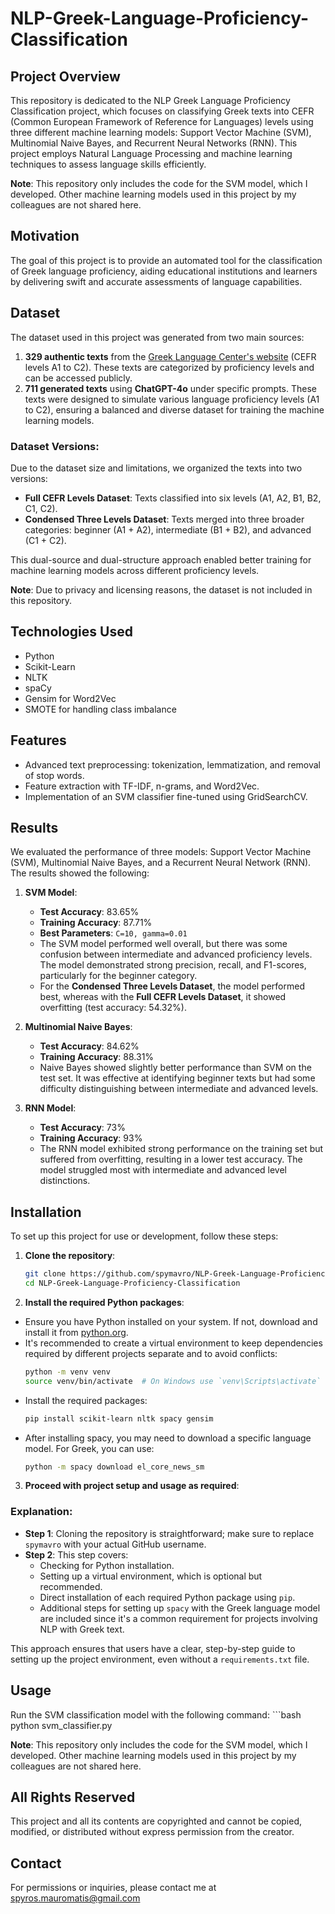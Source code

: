 # NLP-Greek-Language-Proficiency-Classification

## Project Overview
This repository is dedicated to the NLP Greek Language Proficiency Classification project, which focuses on classifying Greek texts into CEFR (Common European Framework of Reference for Languages) levels using three different machine learning models: Support Vector Machine (SVM), Multinomial Naive Bayes, and Recurrent Neural Networks (RNN). This project employs Natural Language Processing and machine learning techniques to assess language skills efficiently.

**Note**: This repository only includes the code for the SVM model, which I developed. Other machine learning models used in this project by my colleagues are not shared here.

## Motivation
The goal of this project is to provide an automated tool for the classification of Greek language proficiency, aiding educational institutions and learners by delivering swift and accurate assessments of language capabilities.

## Dataset
The dataset used in this project was generated from two main sources:

1. **329 authentic texts** from the [Greek Language Center's website](https://www.greek-language.gr/certification/dbs/teachers/index.html) (CEFR levels A1 to C2). These texts are categorized by proficiency levels and can be accessed publicly.
2. **711 generated texts** using **ChatGPT-4o** under specific prompts. These texts were designed to simulate various language proficiency levels (A1 to C2), ensuring a balanced and diverse dataset for training the machine learning models.

### Dataset Versions:
Due to the dataset size and limitations, we organized the texts into two versions:

- **Full CEFR Levels Dataset**: Texts classified into six levels (A1, A2, B1, B2, C1, C2).
- **Condensed Three Levels Dataset**: Texts merged into three broader categories: beginner (A1 + A2), intermediate (B1 + B2), and advanced (C1 + C2).

This dual-source and dual-structure approach enabled better training for machine learning models across different proficiency levels.

**Note**: Due to privacy and licensing reasons, the dataset is not included in this repository.

## Technologies Used
- Python
- Scikit-Learn
- NLTK
- spaCy
- Gensim for Word2Vec
- SMOTE for handling class imbalance

## Features
- Advanced text preprocessing: tokenization, lemmatization, and removal of stop words.
- Feature extraction with TF-IDF, n-grams, and Word2Vec.
- Implementation of an SVM classifier fine-tuned using GridSearchCV.

## Results
We evaluated the performance of three models: Support Vector Machine (SVM), Multinomial Naive Bayes, and a Recurrent Neural Network (RNN). The results showed the following:

1. **SVM Model**:
   - **Test Accuracy**: 83.65%
   - **Training Accuracy**: 87.71%
   - **Best Parameters**: `C=10, gamma=0.01`
   - The SVM model performed well overall, but there was some confusion between intermediate and advanced proficiency levels. The model demonstrated strong precision, recall, and F1-scores, particularly for the beginner category.
   - For the **Condensed Three Levels Dataset**, the model performed best, whereas with the **Full CEFR Levels Dataset**, it showed overfitting (test accuracy: 54.32%).

2. **Multinomial Naive Bayes**:
   - **Test Accuracy**: 84.62%
   - **Training Accuracy**: 88.31%
   - Naive Bayes showed slightly better performance than SVM on the test set. It was effective at identifying beginner texts but had some difficulty distinguishing between intermediate and advanced levels.

3. **RNN Model**:
   - **Test Accuracy**: 73%
   - **Training Accuracy**: 93%
   - The RNN model exhibited strong performance on the training set but suffered from overfitting, resulting in a lower test accuracy. The model struggled most with intermediate and advanced level distinctions.

## Installation
To set up this project for use or development, follow these steps:

1. **Clone the repository**:
   ```bash
   git clone https://github.com/spymavro/NLP-Greek-Language-Proficiency-Classification.git
   cd NLP-Greek-Language-Proficiency-Classification
2. **Install the required Python packages**:

- Ensure you have Python installed on your system. If not, download and install it from [python.org](https://www.python.org/downloads/).
- It's recommended to create a virtual environment to keep dependencies required by different projects separate and to avoid conflicts:
  ```bash
  python -m venv venv
  source venv/bin/activate  # On Windows use `venv\Scripts\activate`
- Install the required packages:
  ```bash
  pip install scikit-learn nltk spacy gensim
- After installing spacy, you may need to download a specific language model. For Greek, you can use:
  ```bash
  python -m spacy download el_core_news_sm

3. **Proceed with project setup and usage as required**:
### Explanation:
- **Step 1**: Cloning the repository is straightforward; make sure to replace `spymavro` with your actual GitHub username.
- **Step 2**: This step covers:
  - Checking for Python installation.
  - Setting up a virtual environment, which is optional but recommended.
  - Direct installation of each required Python package using `pip`.
  - Additional steps for setting up `spacy` with the Greek language model are included since it's a common requirement for projects involving NLP with Greek text.

This approach ensures that users have a clear, step-by-step guide to setting up the project environment, even without a `requirements.txt` file.

## Usage
Run the SVM classification model with the following command: ```bash
python svm_classifier.py 

**Note**: This repository only includes the code for the SVM model, which I developed. Other machine learning models used in this project by my colleagues are not shared here.

## All Rights Reserved
This project and all its contents are copyrighted and cannot be copied, modified, or distributed without express permission from the creator.

## Contact
For permissions or inquiries, please contact me at spyros.mauromatis@gmail.com




